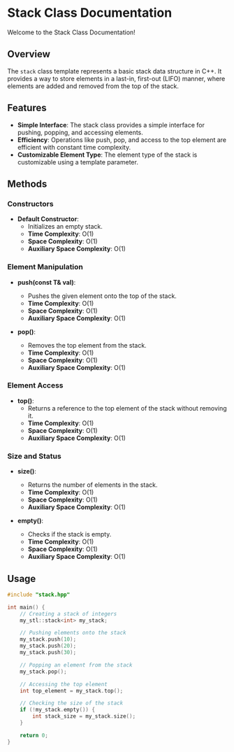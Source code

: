 # Stack Class Documentation

Welcome to the Stack Class Documentation!

## Overview

The `stack` class template represents a basic stack data structure in C++. It provides a way to store elements in a last-in, first-out (LIFO) manner, where elements are added and removed from the top of the stack.

## Features

- **Simple Interface**: The stack class provides a simple interface for pushing, popping, and accessing elements.
- **Efficiency**: Operations like push, pop, and access to the top element are efficient with constant time complexity.
- **Customizable Element Type**: The element type of the stack is customizable using a template parameter.

## Methods

### Constructors

- **Default Constructor**:
  - Initializes an empty stack.
  - **Time Complexity**: O(1)
  - **Space Complexity**: O(1)
  - **Auxiliary Space Complexity**: O(1)

### Element Manipulation

- **push(const T& val)**:
  - Pushes the given element onto the top of the stack.
  - **Time Complexity**: O(1)
  - **Space Complexity**: O(1)
  - **Auxiliary Space Complexity**: O(1)

- **pop()**:
  - Removes the top element from the stack.
  - **Time Complexity**: O(1)
  - **Space Complexity**: O(1)
  - **Auxiliary Space Complexity**: O(1)

### Element Access

- **top()**:
  - Returns a reference to the top element of the stack without removing it.
  - **Time Complexity**: O(1)
  - **Space Complexity**: O(1)
  - **Auxiliary Space Complexity**: O(1)

### Size and Status

- **size()**:
  - Returns the number of elements in the stack.
  - **Time Complexity**: O(1)
  - **Space Complexity**: O(1)
  - **Auxiliary Space Complexity**: O(1)

- **empty()**:
  - Checks if the stack is empty.
  - **Time Complexity**: O(1)
  - **Space Complexity**: O(1)
  - **Auxiliary Space Complexity**: O(1)

## Usage

```cpp
#include "stack.hpp"

int main() {
    // Creating a stack of integers
    my_stl::stack<int> my_stack;

    // Pushing elements onto the stack
    my_stack.push(10);
    my_stack.push(20);
    my_stack.push(30);

    // Popping an element from the stack
    my_stack.pop();

    // Accessing the top element
    int top_element = my_stack.top();

    // Checking the size of the stack
    if (!my_stack.empty()) {
        int stack_size = my_stack.size();
    }

    return 0;
}
```
